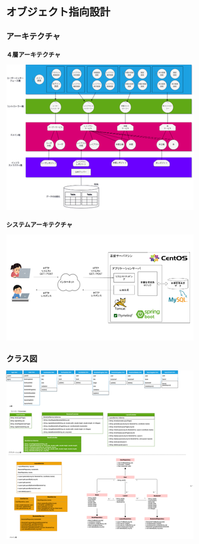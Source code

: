# オブジェクト指向設計

## アーキテクチャ

### ４層アーキテクチャ
<img src="img/architecture.png">

### システムアーキテクチャ
<img src="img/systemarchitecture.png">

## クラス図
<img src="img/ClassFigure.png">
